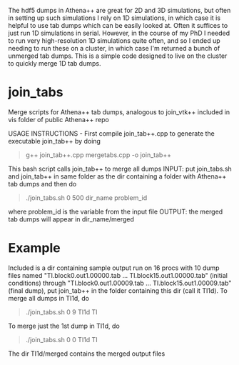 The hdf5 dumps in Athena++ are great for 2D and 3D simulations, but often in setting up such simulations I rely on 1D simulations, in which case it is helpful to use tab dumps which can be easily looked at.  Often it suffices to just run 1D simulations in serial.  However, in the course of my PhD I needed to run very high-resolution 1D simulations quite often, and so I ended up needing to run these on a cluster, in which case I'm returned a bunch of unmerged tab dumps.  This is a simple code designed to live on the cluster to quickly merge 1D tab dumps.  

# join_tabs
Merge scripts for Athena++ tab dumps, analogous to join_vtk++ included in vis folder of public Athena++ repo

USAGE INSTRUCTIONS -
First compile join_tab++.cpp to generate the executable join_tab++ by doing
> g++ join_tab++.cpp mergetabs.cpp -o join_tab++

This bash script calls join_tab++ to merge all dumps
INPUT:
put join_tabs.sh and join_tab++ in same folder as the dir containing a folder with Athena++ tab dumps and then do
> ./join_tabs.sh 0 500 dir_name problem_id

where problem_id is the variable from the input file
OUTPUT:
the merged tab dumps will appear in dir_name/merged

# Example
Included is a dir containing sample output run on 16 procs with 10 dump files named "TI.block0.out1.00000.tab ... TI.block15.out1.00000.tab" (initial conditions) 
through "TI.block0.out1.00009.tab ... TI.block15.out1.00009.tab" (final dump),
put join_tab++ in the folder containing this dir (call it TI1d). To merge all dumps in TI1d, do
> ./join_tabs.sh 0 9 TI1d TI

To merge just the 1st dump in TI1d, do
> ./join_tabs.sh 0 0 TI1d TI

The dir TI1d/merged contains the merged output files
